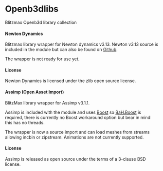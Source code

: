 Openb3dlibs
===========

Blitzmax Openb3d library collection

#### Newton Dynamics ####

Blitzmax library wrapper for Newton dynamics v3.13. Newton v3.13 source is included in the module but can also be found on <a href="https://github.com/MADEAPPS/newton-dynamics/releases">Github</a>.

The wrapper is not ready for use yet.

#### License ####

Newton Dynamics is licensed under the zlib open source license.

#### Assimp (Open Asset Import) ####

BlitzMax library wrapper for Assimp v3.1.1.

Assimp is included with the module and uses [Boost](http://www.boost.org/users/history/) so [BaH.Boost](https://github.com/maxmods/bah.mod) is required, there is currently no Boost workaround option but bear in mind this has no threads. 

The wrapper is now a source import and can load meshes from streams allowing incbin or zipstream. Animations are not currently supported.

#### License ####

Assimp is released as open source under the terms of a 3-clause BSD license.
